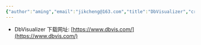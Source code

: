 ```yaml
---
{"author":"aming","email":"jikcheng@163.com","title":"DbVisualizer","creation_date":"2022-06-27 15:57","Last modified date":"2022-11-27 19:45","tags":"DbVisualizer","File Folder with relative path":"soft/Doc","remark":null,"other":null,"dg-publish":true,"permalink":"/soft/doc/db-visualizer/","dgPassFrontmatter":true}
---
```



- DbVisualizer
下载网址:
[https://www.dbvis.com/](https://www.dbvis.com/)